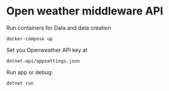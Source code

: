 <h1>Open weather middleware API</h1>

Run containers for Data and data creation

`docker-compose up`

Set you Openweather API key at

`dotnet-api/appsettings.json`

Run app or debug: 

`dotnet run`
